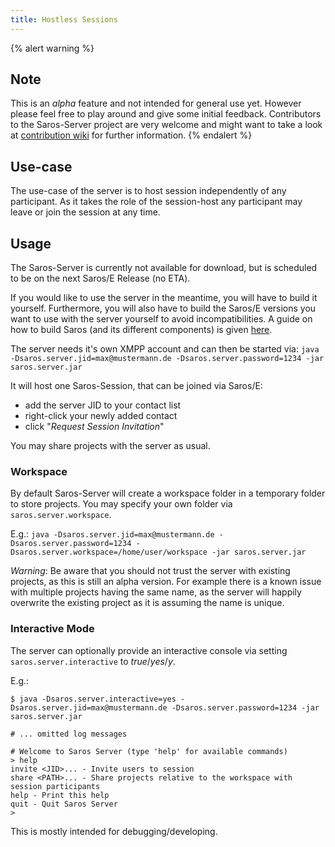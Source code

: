```yaml
---
title: Hostless Sessions
---
```


{% alert warning %}
## Note

This is an *alpha* feature and not intended for general use yet. However please feel free to play around and give some initial feedback. Contributors to the Saros-Server project are very welcome and might want to take a look at [contribution wiki](/contribute/saros-server.html) for further information.
{% endalert %}

## Use-case

The use-case of the server is to host session independently of any participant. As it takes the role of the session-host any participant may leave or join the session at any time.

## Usage

The Saros-Server is currently not available for download, but is scheduled to be on the next Saros/E Release (no ETA).

If you would like to use the server in the meantime, you will have to build it yourself.
Furthermore, you will also have to build the Saros/E versions you want to use with the server yourself to avoid incompatibilities.
A guide on how to build Saros (and its different components) is given [here](../contribute/development-environment.md).

The server needs it's own XMPP account and can then be started via:
`java -Dsaros.server.jid=max@mustermann.de -Dsaros.server.password=1234 -jar saros.server.jar`

It will host one Saros-Session, that can be joined via Saros/E:
- add the server JID to your contact list
- right-click your newly added contact
- click "*Request Session Invitation*"

You may share projects with the server as usual.

### Workspace

By default Saros-Server will create a workspace folder in a temporary folder to store projects.
You may specify your own folder via `saros.server.workspace`.

E.g.: `java -Dsaros.server.jid=max@mustermann.de -Dsaros.server.password=1234 -Dsaros.server.workspace=/home/user/workspace -jar saros.server.jar`

*Warning*: Be aware that you should not trust the server with existing projects, as this is still an alpha version. For example there is a known issue with multiple projects having the same name, as the server will happily overwrite the existing project as it is assuming the name is unique.

### Interactive Mode

The server can optionally provide an interactive console via setting `saros.server.interactive` to *true*/*yes*/*y*.

E.g.:
```
$ java -Dsaros.server.interactive=yes -Dsaros.server.jid=max@mustermann.de -Dsaros.server.password=1234 -jar saros.server.jar

# ... omitted log messages

# Welcome to Saros Server (type 'help' for available commands)
> help
invite <JID>... - Invite users to session
share <PATH>... - Share projects relative to the workspace with session participants
help - Print this help
quit - Quit Saros Server
> 
```

This is mostly intended for debugging/developing.
